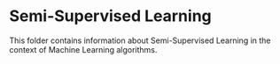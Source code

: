 # Semi-Supervised Learning

This folder contains information about Semi-Supervised Learning in the context of Machine Learning algorithms.